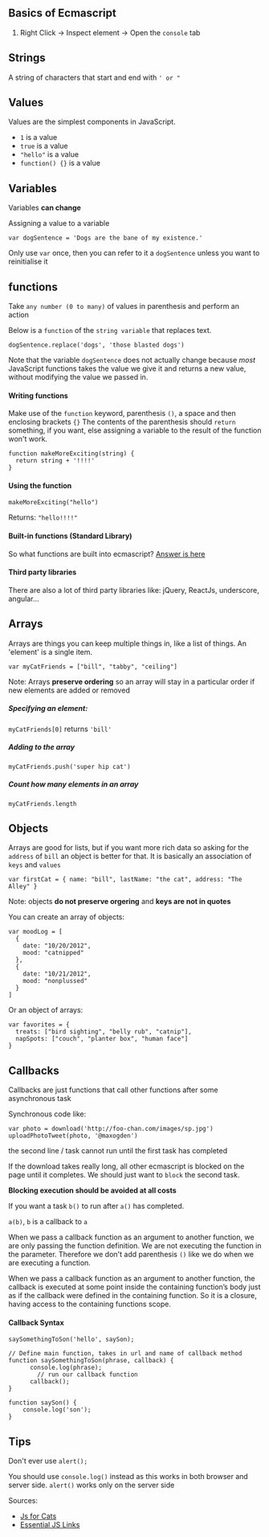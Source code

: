 ## Basics of Ecmascript

1. Right Click -> Inspect element -> Open the `console` tab

## Strings

A string of characters that start and end with `' or "`

## Values

Values are the simplest components in JavaScript.
- `1` is a value
- `true` is a value
- `"hello"` is a value
- `function() {}` is a value

## Variables

Variables **can change**

Assigning a value to a variable

`var dogSentence = 'Dogs are the bane of my existence.'`

Only use `var` once, then you can refer to it a `dogSentence` unless you want to reinitialise it

## functions

Take `any number (0 to many)` of values in parenthesis and perform an action

Below is a `function` of the `string variable` that replaces text.

`dogSentence.replace('dogs', 'those blasted dogs')`

Note that the variable `dogSentence` does not actually change because _most_ JavaScript functions takes the value we give it and returns a new value, without modifying the value we passed in.

#### Writing functions

Make use of the `function` keyword, parenthesis `()`, a space and then enclosing brackets `{}`
The contents of the parenthesis should `return` something, if you want, else assigning a variable to the result of the function won't work.

```
function makeMoreExciting(string) {
  return string + '!!!!'
}
```

#### Using the function

`makeMoreExciting("hello")`

Returns: `"hello!!!!"`

#### Built-in functions (Standard Library)

So what functions are built into ecmascript? [Answer is here](https://developer.mozilla.org/en-US/docs/Web/JavaScript/Reference)

#### Third party libraries

There are also a lot of third party libraries like: jQuery, ReactJs, underscore, angular...

## Arrays

Arrays are things you can keep multiple things in, like a list of things. An 'element' is a single item.

`var myCatFriends = ["bill", "tabby", "ceiling"]`

Note: Arrays **preserve ordering** so an array will stay in a particular order if new elements are added or removed

##### Specifying an element:

`myCatFriends[0]` returns `'bill'`

##### Adding to the array

`myCatFriends.push('super hip cat')`

##### Count how many elements in an array

`myCatFriends.length`

## Objects

Arrays are good for lists, but if you want more rich data so asking for the `address` of `bill` an object is better for that. It is basically an association of `keys` and `values`

`var firstCat = { name: "bill", lastName: "the cat", address: "The Alley" }`

Note: objects **do not preserve orgering** and **keys are not in quotes**

You can create an array of objects:

```
var moodLog = [
  {
    date: "10/20/2012",
    mood: "catnipped"
  },
  {
    date: "10/21/2012",
    mood: "nonplussed"
  }
]
```
Or an object of arrays:

```
var favorites = {
  treats: ["bird sighting", "belly rub", "catnip"],
  napSpots: ["couch", "planter box", "human face"]
}
```

## Callbacks

Callbacks are just functions that call other functions after some asynchronous task

Synchronous code like:

```
var photo = download('http://foo-chan.com/images/sp.jpg')
uploadPhotoTweet(photo, '@maxogden')
```

the second line / task cannot run until the first task has completed

If the download takes really long, all other ecmascript is blocked on the page until it completes.
We should just want to `block` the second task.

**Blocking execution should be avoided at all costs**

If you want a task `b()` to run after `a()` has completed.

`a(b)`, `b` is a callback to `a`

When we pass a callback function as an argument to another function, we are only passing the function definition. We are not executing the function in the parameter. Therefore we don't add parenthesis `()` like we do when we are executing a function.

When we pass a callback function as an argument to another function, the callback is executed at some point inside the containing function’s body just as if the callback were defined in the containing function. So it is a closure, having access to the containing functions scope.

#### Callback Syntax

```
saySomethingToSon('hello', saySon);

// Define main function, takes in url and name of callback method
function saySomethingToSon(phrase, callback) {
      console.log(phrase);
    	// run our callback function
      callback();
}

function saySon() {
    console.log('son');
}
```

## Tips

Don't ever use `alert();`

You should use `console.log()` instead as this works in both browser and server side.
`alert()` works only on the server side



Sources:
- [Js for Cats](http://jsforcats.com/)
- [Essential JS Links](https://github.com/ericelliott/essential-javascript-links)
